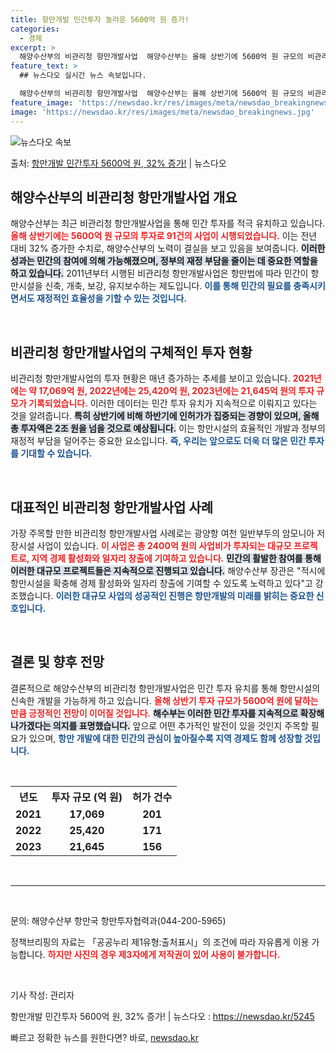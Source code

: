 ```yaml
---
title: 항만개발 민간투자 놀라운 5600억 원 증가!
categories:
  - 경제
excerpt: >
  해양수산부의 비관리청 항만개발사업  해양수산부는 올해 상반기에 5600억 원 규모의 비관리청 항만개발사업 9…
feature_text: >
  ## 뉴스다오 실시간 뉴스 속보입니다.

  해양수산부의 비관리청 항만개발사업  해양수산부는 올해 상반기에 5600억 원 규모의 비관리청 항만개발사업 9…
feature_image: 'https://newsdao.kr/res/images/meta/newsdao_breakingnews.jpg'
image: 'https://newsdao.kr/res/images/meta/newsdao_breakingnews.jpg'
---
```


![뉴스다오 속보](https://newsdao.kr/res/images/meta/newsdao_breakingnews.jpg)

<p>출처: <a href="https://newsdao.kr/5245" rel="dofollow">항만개발 민간투자 5600억 원, 32% 증가!</a> | 뉴스다오</p>

<h2 data-ke-size="size26">해양수산부의 비관리청 항만개발사업 개요</h2>

<p data-ke-size="size16">해양수산부는 최근 비관리청 항만개발사업을 통해 민간 투자를 적극 유치하고 있습니다. <b><span style="color: #ee2323;">올해 상반기에는 5600억 원 규모의 투자로 91건의 사업이 시행되었습니다.</span></b> 이는 전년 대비 32% 증가한 수치로, 해양수산부의 노력이 결실을 보고 있음을 보여줍니다. <b><span style="background-color: #21538527;">이러한 성과는 민간의 참여에 의해 가능해졌으며, 정부의 재정 부담을 줄이는 데 중요한 역할을 하고 있습니다.</span></b> 2011년부터 시행된 비관리청 항만개발사업은 항만법에 따라 민간이 항만시설을 신축, 개축, 보강, 유지보수하는 제도입니다. <b><span style="color: #1a5490;">이를 통해 민간의 필요를 충족시키면서도 재정적인 효율성을 기할 수 있는 것입니다.</span></b></p>

<p data-ke-size="size16">&nbsp;</p>

<h2 data-ke-size="size26">비관리청 항만개발사업의 구체적인 투자 현황</h2>

<p data-ke-size="size16">비관리청 항만개발사업의 투자 현황은 매년 증가하는 추세를 보이고 있습니다. <b><span style="color: #ee2323;">2021년에는 약 17,069억 원, 2022년에는 25,420억 원, 2023년에는 21,645억 원의 투자 규모가 기록되었습니다.</span></b> 이러한 데이터는 민간 투자 유치가 지속적으로 이뤄지고 있다는 것을 알려줍니다. <b><span style="background-color: #21538527;">특히 상반기에 비해 하반기에 인허가가 집중되는 경향이 있으며, 올해 총 투자액은 2조 원을 넘을 것으로 예상됩니다.</span></b> 이는 항만시설의 효율적인 개발과 정부의 재정적 부담을 덜어주는 중요한 요소입니다. <b><span style="color: #1a5490;">즉, 우리는 앞으로도 더욱 더 많은 민간 투자를 기대할 수 있습니다.</span></b></p>

<p data-ke-size="size16">&nbsp;</p>

<h2 data-ke-size="size26">대표적인 비관리청 항만개발사업 사례</h2>

<p data-ke-size="size16">가장 주목할 만한 비관리청 항만개발사업 사례로는 광양항 여천 일반부두의 암모니아 저장시설 사업이 있습니다. <b><span style="color: #ee2323;">이 사업은 총 2400억 원의 사업비가 투자되는 대규모 프로젝트로, 지역 경제 활성화와 일자리 창출에 기여하고 있습니다.</span></b> <b><span style="background-color: #21538527;">민간의 활발한 참여를 통해 이러한 대규모 프로젝트들은 지속적으로 진행되고 있습니다.</span></b> 해양수산부 장관은 "적시에 항만시설을 확충해 경제 활성화와 일자리 창출에 기여할 수 있도록 노력하고 있다"고 강조했습니다. <b><span style="color: #1a5490;">이러한 대규모 사업의 성공적인 진행은 항만개발의 미래를 밝히는 중요한 신호입니다.</span></b></p>

<p data-ke-size="size16">&nbsp;</p>

<h2 data-ke-size="size26">결론 및 향후 전망</h2>

<p data-ke-size="size16">결론적으로 해양수산부의 비관리청 항만개발사업은 민간 투자 유치를 통해 항만시설의 신속한 개발을 가능하게 하고 있습니다. <b><span style="color: #ee2323;">올해 상반기 투자 규모가 5600억 원에 달하는 만큼 긍정적인 전망이 이어질 것입니다.</span></b> <b><span style="background-color: #21538527;">해수부는 이러한 민간 투자를 지속적으로 확장해 나가겠다는 의지를 표명했습니다.</span></b> 앞으로 어떤 추가적인 발전이 있을 것인지 주목할 필요가 있으며, <b><span style="color: #1a5490;">항만 개발에 대한 민간의 관심이 높아질수록 지역 경제도 함께 성장할 것입니다.</span></b></p>

<p data-ke-size="size16">&nbsp;</p>

<table>
  <tr>
    <th>년도</th>
    <th>투자 규모 (억 원)</th>
    <th>허가 건수</th>
  </tr>
  <tr>
    <td style="text-align: center; height: 17px;"><b>2021</b></td>
    <td style="text-align: center; height: 17px;"><b>17,069</b></td>
    <td style="text-align: center; height: 17px;"><b>201</b></td>
  </tr>
  <tr>
    <td style="text-align: center; height: 17px;"><b>2022</b></td>
    <td style="text-align: center; height: 17px;"><b>25,420</b></td>
    <td style="text-align: center; height: 17px;"><b>171</b></td>
  </tr>
  <tr>
    <td style="text-align: center; height: 17px;"><b>2023</b></td>
    <td style="text-align: center; height: 17px;"><b>21,645</b></td>
    <td style="text-align: center; height: 17px;"><b>156</b></td>
  </tr>
</table>

<p data-ke-size="size16">&nbsp;</p> 

<hr>

<p data-ke-size="size16">&nbsp;</p>

<p data-ke-size="size16">문의: 해양수산부 항만국 항만투자협력과(044-200-5965)</p>
<p data-ke-size="size16">정책브리핑의 자료는 「공공누리 제1유형:출처표시」의 조건에 따라 자유롭게 이용 가능합니다. <b><span style="color: #ee2323;">하지만 사진의 경우 제3자에게 저작권이 있어 사용이 불가합니다.</span></b></p>
<p data-ke-size="size16">&nbsp;</p> 

<p data-ke-size="size16">기사 작성: 관리자</p>
<p data-ke-size="size16">항만개발 민간투자 5600억 원, 32% 증가! | 뉴스다오  : <a href="https://newsdao.kr/5245">https://newsdao.kr/5245</a></p> 

빠르고 정확한 뉴스를 원한다면? 바로, <a href="https://newsdao.kr" rel="dofollow">newsdao.kr</a>


